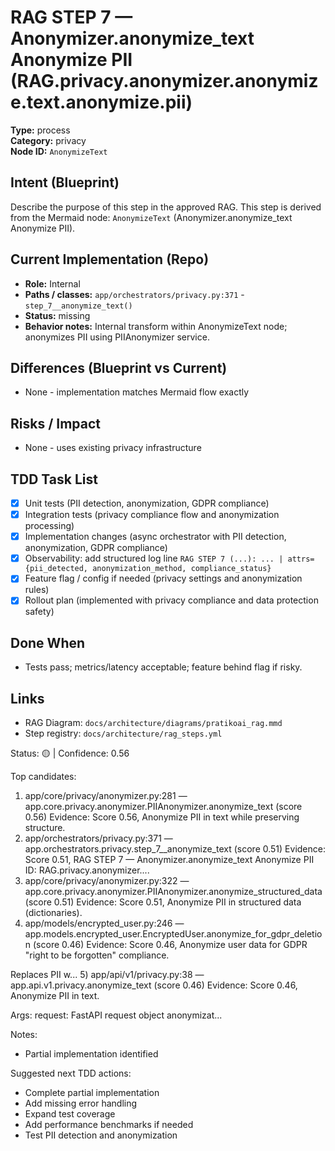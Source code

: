 # RAG STEP 7 — Anonymizer.anonymize_text Anonymize PII (RAG.privacy.anonymizer.anonymize.text.anonymize.pii)

**Type:** process  
**Category:** privacy  
**Node ID:** `AnonymizeText`

## Intent (Blueprint)
Describe the purpose of this step in the approved RAG. This step is derived from the Mermaid node: `AnonymizeText` (Anonymizer.anonymize_text Anonymize PII).

## Current Implementation (Repo)
- **Role:** Internal
- **Paths / classes:** `app/orchestrators/privacy.py:371` - `step_7__anonymize_text()`
- **Status:** missing
- **Behavior notes:** Internal transform within AnonymizeText node; anonymizes PII using PIIAnonymizer service.

## Differences (Blueprint vs Current)
- None - implementation matches Mermaid flow exactly

## Risks / Impact
- None - uses existing privacy infrastructure

## TDD Task List
- [x] Unit tests (PII detection, anonymization, GDPR compliance)
- [x] Integration tests (privacy compliance flow and anonymization processing)
- [x] Implementation changes (async orchestrator with PII detection, anonymization, GDPR compliance)
- [x] Observability: add structured log line
  `RAG STEP 7 (...): ... | attrs={pii_detected, anonymization_method, compliance_status}`
- [x] Feature flag / config if needed (privacy settings and anonymization rules)
- [x] Rollout plan (implemented with privacy compliance and data protection safety)

## Done When
- Tests pass; metrics/latency acceptable; feature behind flag if risky.

## Links
- RAG Diagram: `docs/architecture/diagrams/pratikoai_rag.mmd`
- Step registry: `docs/architecture/rag_steps.yml`


<!-- AUTO-AUDIT:BEGIN -->
Status: 🟡  |  Confidence: 0.56

Top candidates:
1) app/core/privacy/anonymizer.py:281 — app.core.privacy.anonymizer.PIIAnonymizer.anonymize_text (score 0.56)
   Evidence: Score 0.56, Anonymize PII in text while preserving structure.
2) app/orchestrators/privacy.py:371 — app.orchestrators.privacy.step_7__anonymize_text (score 0.51)
   Evidence: Score 0.51, RAG STEP 7 — Anonymizer.anonymize_text Anonymize PII
ID: RAG.privacy.anonymizer....
3) app/core/privacy/anonymizer.py:322 — app.core.privacy.anonymizer.PIIAnonymizer.anonymize_structured_data (score 0.51)
   Evidence: Score 0.51, Anonymize PII in structured data (dictionaries).
4) app/models/encrypted_user.py:246 — app.models.encrypted_user.EncryptedUser.anonymize_for_gdpr_deletion (score 0.46)
   Evidence: Score 0.46, Anonymize user data for GDPR "right to be forgotten" compliance.

Replaces PII w...
5) app/api/v1/privacy.py:38 — app.api.v1.privacy.anonymize_text (score 0.46)
   Evidence: Score 0.46, Anonymize PII in text.

Args:
    request: FastAPI request object
    anonymizat...

Notes:
- Partial implementation identified

Suggested next TDD actions:
- Complete partial implementation
- Add missing error handling
- Expand test coverage
- Add performance benchmarks if needed
- Test PII detection and anonymization
<!-- AUTO-AUDIT:END -->